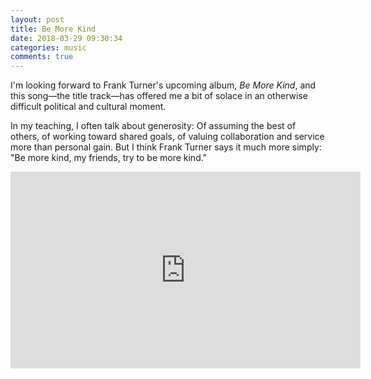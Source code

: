 ```yaml
---
layout: post
title: Be More Kind
date: 2018-03-29 09:30:34
categories: music
comments: true
---
```

I'm looking forward to Frank Turner's upcoming album, *Be More Kind*, and this song—the title track—has offered me a bit of solace in an otherwise difficult political and cultural moment.

In my teaching, I often talk about generosity: Of assuming the best of others, of working toward shared goals, of valuing collaboration and service more than personal gain. But I think Frank Turner says it much more simply: "Be more kind, my friends, try to be more kind."


<div><iframe width="560" height="315" src="https://www.youtube.com/embed/0paOpvl9RBU?rel=0&amp;start=40" frameborder="0" allow="autoplay; encrypted-media" allowfullscreen></iframe></div>
